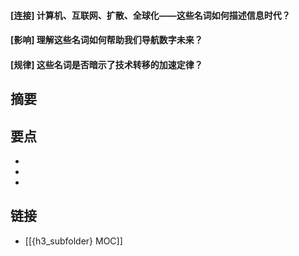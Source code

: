 #### [连接] 计算机、互联网、扩散、全球化——这些名词如何描述信息时代？


#### [影响] 理解这些名词如何帮助我们导航数字未来？


#### [规律] 这些名词是否暗示了技术转移的加速定律？


## 摘要


## 要点

- 
- 
- 

## 链接

- [[{h3_subfolder} MOC]]
